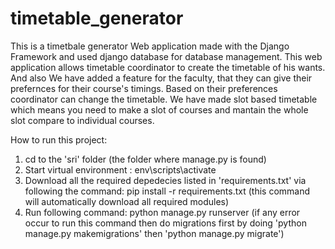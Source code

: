 # timetable_generator

This is a timetbale generator Web application made with the Django Framework and used django database for database management.
This web application allows timetable coordinator to create the timetable of his wants.
And also We have added a feature for the faculty, that they can give their prefernces for their course's timings.
Based on their preferences coordinator can change the timetable.
We have made slot based timetable which means you need to make a slot of courses and mantain the whole slot compare to individual courses.

How to run this project:

 1. cd to the 'sri' folder (the folder where manage.py is found)
 2. Start virtual environment : 
	    env\scripts\activate 
 3. Download all the required depedecies listed in 'requirements.txt' via following the command:
	    pip install -r requirements.txt	(this command will automatically download all required modules)
 4. Run following command:
	    python manage.py runserver 
 	   (if any error occur to run this command then do migrations first by doing 'python manage.py makemigrations' then 'python manage.py migrate')
